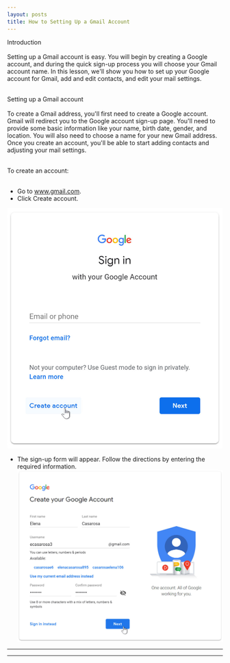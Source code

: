 ```yaml
---
layout: posts
title: How to Setting Up a Gmail Account
---
```

Introduction<br><br>
Setting up a Gmail account is easy. You will begin by creating a Google account, and  during the quick sign-up process you will choose your Gmail account name. In this lesson, we'll show you how to set up your Google account for Gmail, add and edit contacts, and edit your mail settings.<br><br>

Setting up a Gmail account<br><br>
To create a Gmail address, you'll first need to create a Google account. Gmail will  redirect you to the Google account sign-up page. You'll need to provide some basic information like your name, birth date, gender, and location. You will also need to choose a name for your new Gmail address. Once you create an account, you'll be able to start adding contacts and adjusting your mail settings.<br><br>

To create an account:<br><br>
* Go to www.gmail.com.
* Click Create account.<br>

![alt text](../assets/images/9.jpg "Team Picture")<br>
* The sign-up form will appear. Follow the directions by entering the required information.<br>
![alt text](../assets/images/10.jpg "Team Picture")<br>

---
****
